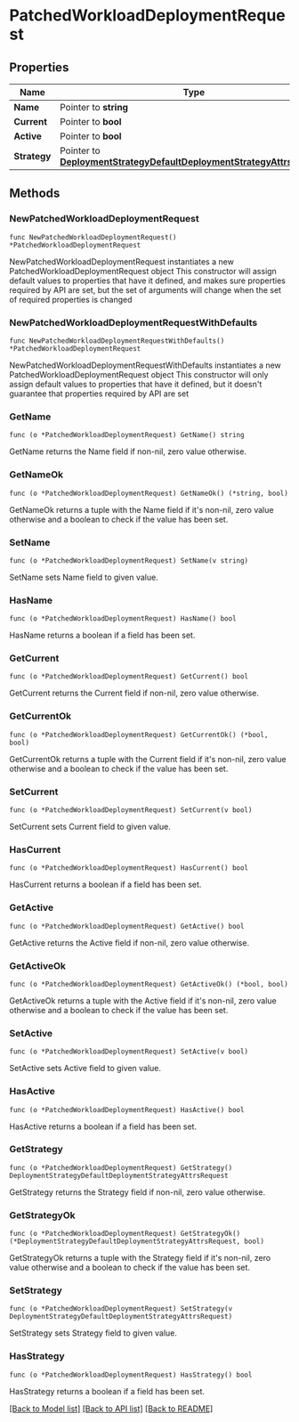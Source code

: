 # PatchedWorkloadDeploymentRequest

## Properties

Name | Type | Description | Notes
------------ | ------------- | ------------- | -------------
**Name** | Pointer to **string** |  | [optional] 
**Current** | Pointer to **bool** |  | [optional] 
**Active** | Pointer to **bool** |  | [optional] 
**Strategy** | Pointer to [**DeploymentStrategyDefaultDeploymentStrategyAttrsRequest**](DeploymentStrategyDefaultDeploymentStrategyAttrsRequest.md) |  | [optional] 

## Methods

### NewPatchedWorkloadDeploymentRequest

`func NewPatchedWorkloadDeploymentRequest() *PatchedWorkloadDeploymentRequest`

NewPatchedWorkloadDeploymentRequest instantiates a new PatchedWorkloadDeploymentRequest object
This constructor will assign default values to properties that have it defined,
and makes sure properties required by API are set, but the set of arguments
will change when the set of required properties is changed

### NewPatchedWorkloadDeploymentRequestWithDefaults

`func NewPatchedWorkloadDeploymentRequestWithDefaults() *PatchedWorkloadDeploymentRequest`

NewPatchedWorkloadDeploymentRequestWithDefaults instantiates a new PatchedWorkloadDeploymentRequest object
This constructor will only assign default values to properties that have it defined,
but it doesn't guarantee that properties required by API are set

### GetName

`func (o *PatchedWorkloadDeploymentRequest) GetName() string`

GetName returns the Name field if non-nil, zero value otherwise.

### GetNameOk

`func (o *PatchedWorkloadDeploymentRequest) GetNameOk() (*string, bool)`

GetNameOk returns a tuple with the Name field if it's non-nil, zero value otherwise
and a boolean to check if the value has been set.

### SetName

`func (o *PatchedWorkloadDeploymentRequest) SetName(v string)`

SetName sets Name field to given value.

### HasName

`func (o *PatchedWorkloadDeploymentRequest) HasName() bool`

HasName returns a boolean if a field has been set.

### GetCurrent

`func (o *PatchedWorkloadDeploymentRequest) GetCurrent() bool`

GetCurrent returns the Current field if non-nil, zero value otherwise.

### GetCurrentOk

`func (o *PatchedWorkloadDeploymentRequest) GetCurrentOk() (*bool, bool)`

GetCurrentOk returns a tuple with the Current field if it's non-nil, zero value otherwise
and a boolean to check if the value has been set.

### SetCurrent

`func (o *PatchedWorkloadDeploymentRequest) SetCurrent(v bool)`

SetCurrent sets Current field to given value.

### HasCurrent

`func (o *PatchedWorkloadDeploymentRequest) HasCurrent() bool`

HasCurrent returns a boolean if a field has been set.

### GetActive

`func (o *PatchedWorkloadDeploymentRequest) GetActive() bool`

GetActive returns the Active field if non-nil, zero value otherwise.

### GetActiveOk

`func (o *PatchedWorkloadDeploymentRequest) GetActiveOk() (*bool, bool)`

GetActiveOk returns a tuple with the Active field if it's non-nil, zero value otherwise
and a boolean to check if the value has been set.

### SetActive

`func (o *PatchedWorkloadDeploymentRequest) SetActive(v bool)`

SetActive sets Active field to given value.

### HasActive

`func (o *PatchedWorkloadDeploymentRequest) HasActive() bool`

HasActive returns a boolean if a field has been set.

### GetStrategy

`func (o *PatchedWorkloadDeploymentRequest) GetStrategy() DeploymentStrategyDefaultDeploymentStrategyAttrsRequest`

GetStrategy returns the Strategy field if non-nil, zero value otherwise.

### GetStrategyOk

`func (o *PatchedWorkloadDeploymentRequest) GetStrategyOk() (*DeploymentStrategyDefaultDeploymentStrategyAttrsRequest, bool)`

GetStrategyOk returns a tuple with the Strategy field if it's non-nil, zero value otherwise
and a boolean to check if the value has been set.

### SetStrategy

`func (o *PatchedWorkloadDeploymentRequest) SetStrategy(v DeploymentStrategyDefaultDeploymentStrategyAttrsRequest)`

SetStrategy sets Strategy field to given value.

### HasStrategy

`func (o *PatchedWorkloadDeploymentRequest) HasStrategy() bool`

HasStrategy returns a boolean if a field has been set.


[[Back to Model list]](../README.md#documentation-for-models) [[Back to API list]](../README.md#documentation-for-api-endpoints) [[Back to README]](../README.md)


